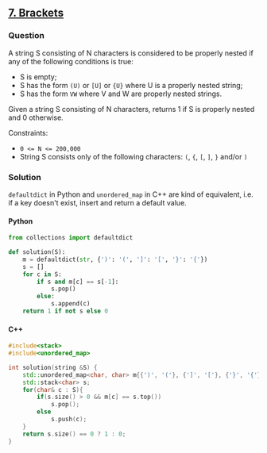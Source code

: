 ## **[7. Brackets](https://app.codility.com/programmers/lessons/7-stacks_and_queues/brackets/)**

### Question
A string S consisting of N characters is considered to be properly nested if any of the following conditions is true:

- S is empty;
- S has the form `(U)` or `[U]` or `{U}` where U is a properly nested string;
- S has the form `VW` where V and W are properly nested strings.

Given a string S consisting of N characters, returns 1 if S is properly nested and 0 otherwise.

Constraints:
- `0 <= N <= 200,000`
- String S consists only of the following characters: `(`, `{`, `[`, `]`, `}` and/or `)`

### Solution
`defaultdict` in Python and `unordered_map` in C++ are kind of equivalent, i.e. if a key doesn't exist, insert and return a default value. 

#### Python
```python
from collections import defaultdict 

def solution(S):
    m = defaultdict(str, {')': '(', ']': '[', '}': '{'})
    s = []
    for c in S:
        if s and m[c] == s[-1]:
            s.pop()
        else:
            s.append(c)
    return 1 if not s else 0
``` 

#### C++
```cpp
#include<stack>
#include<unordered_map>

int solution(string &S) {
    std::unordered_map<char, char> m{{')', '('}, {']', '['}, {'}', '{'}};
    std::stack<char> s;
    for(char& c : S){
        if(s.size() > 0 && m[c] == s.top())
            s.pop();
        else
            s.push(c);
    }
    return s.size() == 0 ? 1 : 0;
}
```
